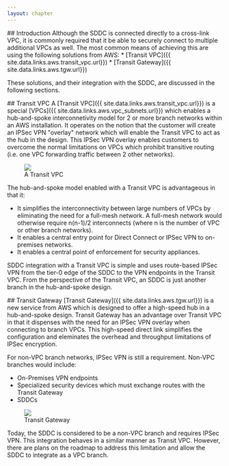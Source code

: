 ```yaml
---
layout: chapter
---
```


<section markdown="1" id="introduction">
## Introduction
Although the SDDC is connected directly to a cross-link VPC, it is commonly required that it be able to securely connect to multiple additional VPCs as well. The most common means of achieving this are using the following solutions from AWS:
* [Transit VPC]({{ site.data.links.aws.transit_vpc.url}})
* [Transit Gateway]({{ site.data.links.aws.tgw.url}})

These solutions, and their integration with the SDDC, are discussed in the following sections.

</section>




<section markdown="1" id="transit-vpc">
## Transit VPC
A [Transit VPC]({{ site.data.links.aws.transit_vpc.url}}) is a special [VPCs]({{ site.data.links.aws.vpc_subnets.url}}) which enables a hub-and-spoke interconnetivity model for 2 or more branch networks within an AWS installation. It operates on the notion that the customer will create an IPSec VPN "overlay" network which will enable the Transit VPC to act as the hub in the design. This IPSec VPN overlay enables customers to overcome the normal limitations on VPCs which prohibit transitive routing (i.e. one VPC forwarding traffic between 2 other networks).

<figure>
  <img src="{{ '/book/illustrations/vmconaws/network-design-patterns/transit-vpc-and-tgw/transit-vpc.png' | relative_url }}">
  <figcaption>A Transit VPC</figcaption>
</figure>

The hub-and-spoke model enabled with a Transit VPC is advantageous in that it:
* It simplifies the interconnectivity between large numbers of VPCs by eliminating the need for a full-mesh network. A full-mesh network would otherwise require n(n-1)/2 interconnects (where n is the number of VPC or other branch networks).
* It enables a central entry point for Direct Connect or IPSec VPN to on-premises networks.
* It enables a central point of enforcement for security appliances.

SDDC integration with a Transit VPC is simple and uses route-based IPSec VPN from the tier-0 edge of the SDDC to the VPN endpoints in the Transit VPC. From the perspective of the Transit VPC, an SDDC is just another branch in the hub-and-spoke design. 


</section>




<section markdown="1" id="transit-gateway">
## Transit Gateway
[Transit Gateway]({{ site.data.links.aws.tgw.url}}) is a new service from AWS which is designed to offer a high-speed hub in a hub-and-spoke design. Transit Gateway has an advantage over Transit VPC in that it dispenses with the need for an IPSec VPN overlay when connecting to branch VPCs. This high-speed direct link simplifies the configuration and eleminates the overhead and throughput limitations of IPSec encryption. 

For non-VPC branch networks, IPSec VPN is still a requirement. Non-VPC branches would include:
* On-Premises VPN endpoints
* Specialized security devices which must exchange routes with the Transit Gateway
* SDDCs

<figure>
  <img src="{{ '/book/illustrations/vmconaws/network-design-patterns/transit-vpc-and-tgw/tgw.png' | relative_url }}">
  <figcaption>Transit Gateway</figcaption>
</figure>

Today, the SDDC is considered to be a non-VPC branch and requires IPSec VPN. This integration behaves in a similar manner as Transit VPC. However, there are plans on the roadmap to address this limitation and allow the SDDC to integrate as a VPC branch.

</section>

